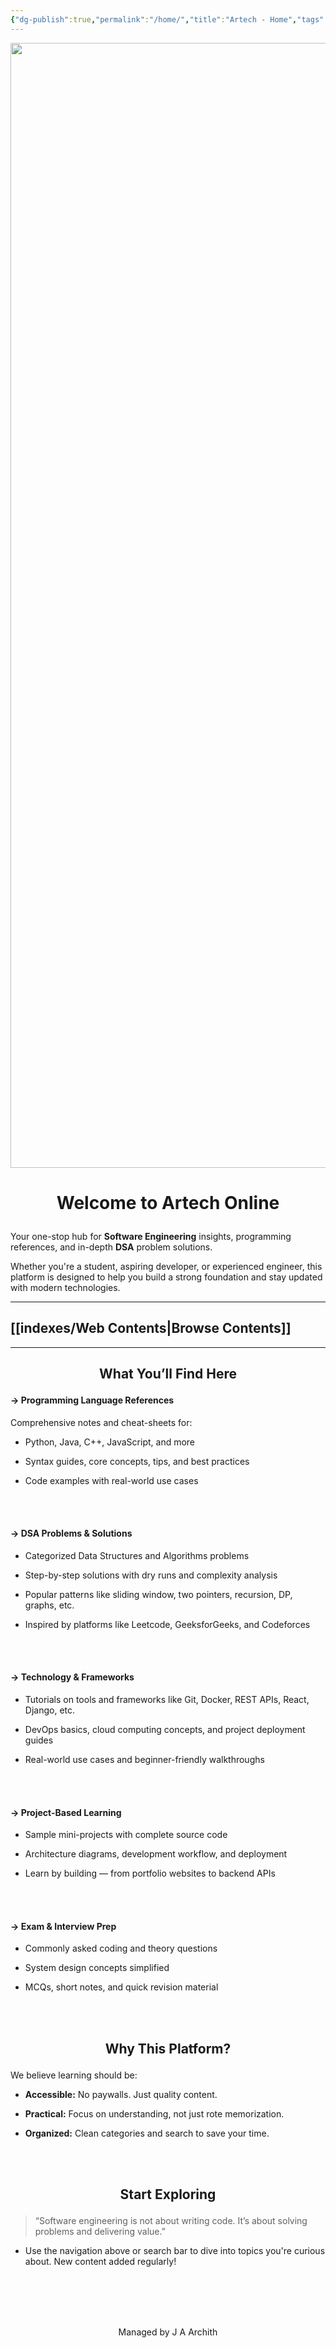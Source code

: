 ```yaml
---
{"dg-publish":true,"permalink":"/home/","title":"Artech - Home","tags":["gardenEntry"],"dgEnableSearch":true}
---
```


<img src="https://i.ibb.co/prsTXsJj/logo2.png" style="display :block; margin: auto; height : 45vh; width : auto">


<h1 align="center">

Welcome to Artech Online

</h1>

Your one-stop hub for **Software Engineering** insights, programming references, and in-depth **DSA** problem solutions.

Whether you're a student, aspiring developer, or experienced engineer, this platform is designed to help you build a strong foundation and stay updated with modern technologies.


---

## [[indexes/Web Contents\|Browse Contents]]


---
 <h2 align="center">
 
 What You’ll Find Here

</h2>

#### -> **Programming Language References**

Comprehensive notes and cheat-sheets for:

- Python, Java, C++, JavaScript, and more
    
- Syntax guides, core concepts, tips, and best practices
    
- Code examples with real-world use cases

<br><br>

#### -> **DSA Problems & Solutions**

- Categorized Data Structures and Algorithms problems
    
- Step-by-step solutions with dry runs and complexity analysis
    
- Popular patterns like sliding window, two pointers, recursion, DP, graphs, etc.
    
- Inspired by platforms like Leetcode, GeeksforGeeks, and Codeforces

<br><br>

#### -> **Technology & Frameworks**

- Tutorials on tools and frameworks like Git, Docker, REST APIs, React, Django, etc.
    
- DevOps basics, cloud computing concepts, and project deployment guides
    
- Real-world use cases and beginner-friendly walkthroughs

<br><br>


#### -> **Project-Based Learning**

- Sample mini-projects with complete source code
    
- Architecture diagrams, development workflow, and deployment
    
- Learn by building — from portfolio websites to backend APIs

<br><br>

#### -> **Exam & Interview Prep**

- Commonly asked coding and theory questions
    
- System design concepts simplified
    
- MCQs, short notes, and quick revision material


<br><br>


<h2 align="center">

Why This Platform?

</h2>

We believe learning should be:

- **Accessible:** No paywalls. Just quality content.
    
- **Practical:** Focus on understanding, not just rote memorization.
    
- **Organized:** Clean categories and search to save your time.

<br><br>
<h2 align="center">

Start Exploring

</h2>

> “Software engineering is not about writing code. It’s about solving problems and delivering value.”

- Use the navigation above or search bar to dive into topics you're curious about. New content added regularly!

<br><br><br><br>
<center>
Managed by J A Archith
</center>

